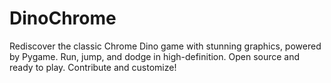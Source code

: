 # DinoChrome
Rediscover the classic Chrome Dino game with stunning graphics, powered by Pygame. Run, jump, and dodge in high-definition. Open source and ready to play. Contribute and customize!
